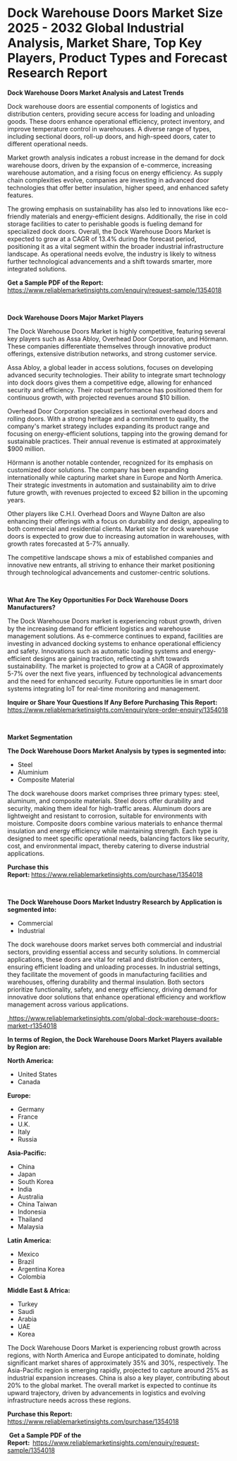 <p><h1>Dock Warehouse Doors Market Size 2025 - 2032 Global Industrial Analysis, Market Share, Top Key Players, Product Types and Forecast Research Report</h1></p><p><strong>Dock Warehouse Doors Market Analysis and Latest Trends</strong></p>
<p><p>Dock warehouse doors are essential components of logistics and distribution centers, providing secure access for loading and unloading goods. These doors enhance operational efficiency, protect inventory, and improve temperature control in warehouses. A diverse range of types, including sectional doors, roll-up doors, and high-speed doors, cater to different operational needs. </p><p>Market growth analysis indicates a robust increase in the demand for dock warehouse doors, driven by the expansion of e-commerce, increasing warehouse automation, and a rising focus on energy efficiency. As supply chain complexities evolve, companies are investing in advanced door technologies that offer better insulation, higher speed, and enhanced safety features. </p><p>The growing emphasis on sustainability has also led to innovations like eco-friendly materials and energy-efficient designs. Additionally, the rise in cold storage facilities to cater to perishable goods is fueling demand for specialized dock doors. Overall, the Dock Warehouse Doors Market is expected to grow at a CAGR of 13.4% during the forecast period, positioning it as a vital segment within the broader industrial infrastructure landscape. As operational needs evolve, the industry is likely to witness further technological advancements and a shift towards smarter, more integrated solutions.</p></p>
<p><strong>Get a Sample PDF of the Report:&nbsp;</strong> <a href="https://www.reliablemarketinsights.com/enquiry/request-sample/1354018?utm_campaign=3207&utm_medium=2&utm_source=Github&utm_content=ia&utm_term=12042025&utm_id=dock-warehouse-doors">https://www.reliablemarketinsights.com/enquiry/request-sample/1354018</a></p>
<p>&nbsp;</p>
<p><strong>Dock Warehouse Doors Major Market Players</strong></p>
<p><p>The Dock Warehouse Doors Market is highly competitive, featuring several key players such as Assa Abloy, Overhead Door Corporation, and Hörmann. These companies differentiate themselves through innovative product offerings, extensive distribution networks, and strong customer service.</p><p>Assa Abloy, a global leader in access solutions, focuses on developing advanced security technologies. Their ability to integrate smart technology into dock doors gives them a competitive edge, allowing for enhanced security and efficiency. Their robust performance has positioned them for continuous growth, with projected revenues around $10 billion.</p><p>Overhead Door Corporation specializes in sectional overhead doors and rolling doors. With a strong heritage and a commitment to quality, the company's market strategy includes expanding its product range and focusing on energy-efficient solutions, tapping into the growing demand for sustainable practices. Their annual revenue is estimated at approximately $900 million.</p><p>Hörmann is another notable contender, recognized for its emphasis on customized door solutions. The company has been expanding internationally while capturing market share in Europe and North America. Their strategic investments in automation and sustainability aim to drive future growth, with revenues projected to exceed $2 billion in the upcoming years.</p><p>Other players like C.H.I. Overhead Doors and Wayne Dalton are also enhancing their offerings with a focus on durability and design, appealing to both commercial and residential clients. Market size for dock warehouse doors is expected to grow due to increasing automation in warehouses, with growth rates forecasted at 5-7% annually.</p><p>The competitive landscape shows a mix of established companies and innovative new entrants, all striving to enhance their market positioning through technological advancements and customer-centric solutions.</p></p>
<p>&nbsp;</p>
<p><strong>What Are The Key Opportunities For Dock Warehouse Doors Manufacturers?</strong></p>
<p><p>The Dock Warehouse Doors market is experiencing robust growth, driven by the increasing demand for efficient logistics and warehouse management solutions. As e-commerce continues to expand, facilities are investing in advanced docking systems to enhance operational efficiency and safety. Innovations such as automatic loading systems and energy-efficient designs are gaining traction, reflecting a shift towards sustainability. The market is projected to grow at a CAGR of approximately 5-7% over the next five years, influenced by technological advancements and the need for enhanced security. Future opportunities lie in smart door systems integrating IoT for real-time monitoring and management.</p></p>
<p><strong>Inquire or Share Your Questions If Any Before Purchasing This Report:</strong> <a href="https://www.reliablemarketinsights.com/enquiry/pre-order-enquiry/1354018?utm_campaign=3207&utm_medium=2&utm_source=Github&utm_content=ia&utm_term=12042025&utm_id=dock-warehouse-doors">https://www.reliablemarketinsights.com/enquiry/pre-order-enquiry/1354018</a></p>
<p>&nbsp;</p>
<p><strong>Market Segmentation</strong></p>
<p><strong>The Dock Warehouse Doors Market Analysis by types is segmented into:</strong></p>
<p><ul><li>Steel</li><li>Aluminium</li><li>Composite Material</li></ul></p>
<p><p>The dock warehouse doors market comprises three primary types: steel, aluminum, and composite materials. Steel doors offer durability and security, making them ideal for high-traffic areas. Aluminum doors are lightweight and resistant to corrosion, suitable for environments with moisture. Composite doors combine various materials to enhance thermal insulation and energy efficiency while maintaining strength. Each type is designed to meet specific operational needs, balancing factors like security, cost, and environmental impact, thereby catering to diverse industrial applications.</p></p>
<p><strong>Purchase this Report:&nbsp;</strong><a href="https://www.reliablemarketinsights.com/purchase/1354018?utm_campaign=3207&utm_medium=2&utm_source=Github&utm_content=ia&utm_term=12042025&utm_id=dock-warehouse-doors">https://www.reliablemarketinsights.com/purchase/1354018</a></p>
<p>&nbsp;</p>
<p><strong>The Dock Warehouse Doors Market Industry Research by Application is segmented into:</strong></p>
<p><ul><li>Commercial</li><li>Industrial</li></ul></p>
<p><p>The dock warehouse doors market serves both commercial and industrial sectors, providing essential access and security solutions. In commercial applications, these doors are vital for retail and distribution centers, ensuring efficient loading and unloading processes. In industrial settings, they facilitate the movement of goods in manufacturing facilities and warehouses, offering durability and thermal insulation. Both sectors prioritize functionality, safety, and energy efficiency, driving demand for innovative door solutions that enhance operational efficiency and workflow management across various applications.</p></p>
<p><a href="https://www.reliablemarketinsights.com/global-dock-warehouse-doors-market-r1354018?utm_campaign=3207&utm_medium=2&utm_source=Github&utm_content=ia&utm_term=12042025&utm_id=dock-warehouse-doors">&nbsp;https://www.reliablemarketinsights.com/global-dock-warehouse-doors-market-r1354018</a></p>
<p><strong>In terms of Region, the Dock Warehouse Doors Market Players available by Region are:</strong></p>
<p>
    <p> <strong> North America: </strong>
        <ul>
            <li>United States</li>
            <li>Canada</li>
        </ul>
        </p> 
    <p> <strong> Europe: </strong>
        <ul>
            <li>Germany</li>
            <li>France</li>
            <li>U.K.</li>
            <li>Italy</li>
            <li>Russia</li>
        </ul>
        </p> 
    <p> <strong> Asia-Pacific: </strong>
        <ul>
            <li>China</li>
            <li>Japan</li>
            <li>South Korea</li>
            <li>India</li>
            <li>Australia</li>
            <li>China Taiwan</li>
            <li>Indonesia</li>
            <li>Thailand</li>
            <li>Malaysia</li>
        </ul>
        </p> 
    <p> <strong> Latin America: </strong>
        <ul>
            <li>Mexico</li>
            <li>Brazil</li>
            <li>Argentina Korea</li>
            <li>Colombia</li>
        </ul>
        </p> 
    <p> <strong> Middle East & Africa: </strong>
        <ul>
            <li>Turkey</li>
            <li>Saudi</li>
            <li>Arabia</li>
            <li>UAE</li>
            <li>Korea</li>
        </ul>
    </p>
    </p>
<p><p>The Dock Warehouse Doors Market is experiencing robust growth across regions, with North America and Europe anticipated to dominate, holding significant market shares of approximately 35% and 30%, respectively. The Asia-Pacific region is emerging rapidly, projected to capture around 25% as industrial expansion increases. China is also a key player, contributing about 20% to the global market. The overall market is expected to continue its upward trajectory, driven by advancements in logistics and evolving infrastructure needs across these regions.</p></p>
<p><strong>Purchase this Report: </strong><a href="https://www.reliablemarketinsights.com/purchase/1354018?utm_campaign=3207&utm_medium=2&utm_source=Github&utm_content=ia&utm_term=12042025&utm_id=dock-warehouse-doors">https://www.reliablemarketinsights.com/purchase/1354018</a></p>
<p>&nbsp;<strong>Get a Sample PDF of the Report:&nbsp;&nbsp;</strong><a href="https://www.reliablemarketinsights.com/enquiry/request-sample/1354018?utm_campaign=3207&utm_medium=2&utm_source=Github&utm_content=ia&utm_term=12042025&utm_id=dock-warehouse-doors">https://www.reliablemarketinsights.com/enquiry/request-sample/1354018</a></p>
<p><strong></strong></p>
<p><p></p><p></p><p></p></p>